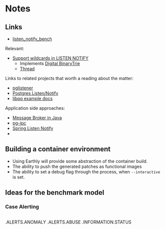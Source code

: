 # Notes

## Links

- [listen_notify_bench](https://github.com/3manuek/listen_notify_bench)

Relevant:

- [Support wildcards in LISTEN NOTIFY](https://commitfest.postgresql.org/48/4896/)
  - Implements [Digital BinaryTrie](https://www.opendatastructures.org/ods-java/13_1_BinaryTrie_digital_sea.html)
  - [Thread](https://www.postgresql.org/message-id/flat/CAN_hQmuysJpMzWcyhQwYtHpao8XXMpc48A8F=n-0e6x_z2P_Fw@mail.gmail.com)

Links to related projects that worth a reading about the matter:

- [pglistener](https://gitlab.com/microo8/pglistener/-/tree/master?ref_type=heads)
- [Postgres Listen/Notify](https://tapoueh.org/blog/2018/07/postgresql-listen/notify/)
- [libpq example docs](https://www.postgresql.org/docs/16/libpq-example.html)


Application side approaches:

- [Message Broker in Java](https://www.baeldung.com/spring-postgresql-message-broker)
- [pg-ipc](https://github.com/emilbayes/pg-ipc/tree/master)
- [Spring Listen Notify](https://dzone.com/articles/leveraging-postgres-listennotify-in-spring-boot)
- [](https://gitlab.com/3manuek/benchmark)

## Building a container environment

- Using Earthly will provide some abstraction of the container build. 
- The ability to push the generated patches as functional images
- The ability to set a debug flag through the process, when `--interactive` is set. 


## Ideas for the benchmark model


### Case Alerting 

```mermaid

```

<DOMAIN>.ALERTS.ANOMALY
<DOMAIN>.ALERTS.ABUSE
<DOMAIN>.INFORMATION.STATUS

